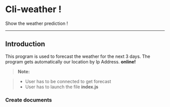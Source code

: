 Cli-weather !
===================


Show the weather prediction !

----------


Introduction
-------------

This program is used to forecast the weather for the next 3 days.
The program gets automatically our location by Ip Address. **online!**

> **Note:**

> - User has to be connected to get forecast
> - User has to launch the file **index.js**


### Create documents
